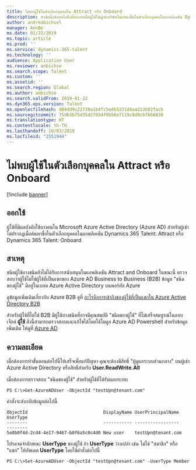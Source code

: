 ```yaml
---
title: ไม่พบผู้ใช้ในตัวเลือกบุคคลใน Attract หรือ Onboard
description: หัวข้อนี้อธิบายถึงสิ่งที่ต้องทำเมื่อผู้ใช้ในผู้เช่าบริษัทไม่แสดงขึ้นในตัวเลือกบุคคลในแอพลิเคชัน Dynamics 365 Talent - Attract และ Onboard
author: andreabichsel
manager: AnnBe
ms.date: 01/22/2019
ms.topic: article
ms.prod: ''
ms.service: dynamics-365-talent
ms.technology: ''
audience: Application User
ms.reviewer: anbichse
ms.search.scope: Talent
ms.custom: ''
ms.assetid: ''
ms.search.region: Global
ms.author: anbichse
ms.search.validFrom: 2019-01-22
ms.dyn365.ops.version: Talent
ms.openlocfilehash: d84dd9c22738a1b4fc5edb5331d4aa213b82facb
ms.sourcegitcommit: 75db3b75d35d27034f9b56e7119c9d0cb7666830
ms.translationtype: HT
ms.contentlocale: th-TH
ms.lasthandoff: 10/03/2019
ms.locfileid: "2551944"
---
```

# <a name="user-not-found-in-people-picker-in-attract-or-onboard"></a>ไม่พบผู้ใช้ในตัวเลือกบุคคลใน Attract หรือ Onboard
[!include [banner](includes/banner.md)]

## <a name="issue"></a>ออกใช้

ผู้ใช้ที่มีผลบังคับใช้บางคนใน Microsoft Azure Active Directory (Azure AD) สำหรับผู้เช่าไม่ปรากฏเมื่อค้นหาชื่อในตัวเลือกบุคคลในแอพลิเคชัน Dynamics 365 Talent: Attract หรือ Dynamics 365 Talent: Onboard

## <a name="cause"></a>สาเหตุ

ชนิดผู้ใช้บางชนิดยังไม่ได้รับการสนับสนุนในแอพลิเคชัน Attract and Onboard ในขณะนี้ ตรวจสอบว่าผู้ใช้ไม่ใช่ผู้ใช้ที่เป็นแขกของ Azure AD Business to Business (B2B) ข้อมูล "ชนิดของผู้ใช้" มีอยู่ในเบลด Azure Active Directory บนพอร์ทัล Azure

ดูข้อมูลเพิ่มเติมเกี่ยวกับ Azure B2B ดูที่ [อะไรคือการเข้าถึงของผู้ใช้ที่เป็นแขกใน Azure Active Directory B2B](https://docs.microsoft.com/azure/active-directory/b2b/what-is-b2b)

สำหรับผู้ใช้ที่ไม่ใช่ B2B มีผู้ใช้บางชนิดที่อาจมีคุณสมบัติ "ชนิดของผู้ใช้" ที่ไม่เสร็จสมบูรณ์ในออบเจ็กต์ **ผู้ใช้** สิ่งนี้สามารถตรวจสอบและแก้ไขได้โดยใช้โมดูล Azure AD Powershell สำหรับข้อมูลเพิ่มเติม ให้ดูที่ [Azure AD](https://docs.microsoft.com/powershell/module/azuread/?view=azureadps-2.0)

## <a name="resolution"></a>ความละเอียด

เมื่อต้องการทำขั้นตอนต่อไปนี้ให้เสร็จเพื่อแก้ปัญหา คุณจะต้องมีสิทธิ์ "ผู้ดูแลระบบส่วนกลาง" บนผู้เช่า Azure Active Directory หรือสิทธิ์สำหรับ **User.ReadWrite.All**

เมื่อต้องการตรวจสอบ "ชนิดของผู้ใช้" สำหรับผู้ใช้ที่ได้รับผลกระทบ

```
PS C:\>Get-AzureADUser -ObjectId "testUpn@tenant.com"
```
คำสั่งจะส่งกลับข้อมูลต่อไปนี้
```
ObjectId                             DisplayName UserPrincipalName      UserType
--------                             ----------- -----------------      --------
5e8b0f4d-2cd4-4e17-9467-b0f6a5c0c4d0 New user    testUpn@tenant.com     
```
โปรดจดจำลักษณะ **UserType** ของผู้ใช้ ถ้า **UserType** ว่างเปล่า เช่น ไม่ใช่ "สมาชิก" หรือ "แขก" ให้อัพเดต **UserType** โดยใช้คำสั่งต่อไปนี้

```
PS C:\>Set-AzureADUser -ObjectId "testUpn@tenant.com" -UserType Member
```
